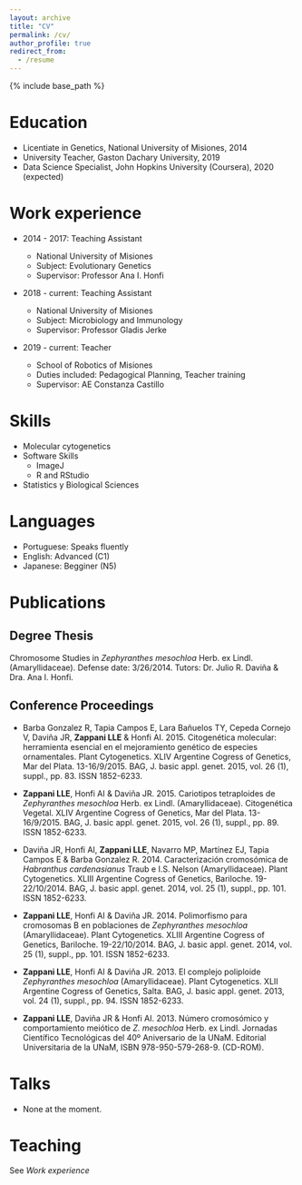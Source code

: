 ```yaml
---
layout: archive
title: "CV"
permalink: /cv/
author_profile: true
redirect_from:
  - /resume
---
```


{% include base_path %}

Education
======
* Licentiate in Genetics, National University of Misiones, 2014
* University Teacher, Gaston Dachary University, 2019
* Data Science Specialist, John Hopkins University (Coursera), 2020 (expected)

Work experience
======
* 2014 - 2017: Teaching Assistant
  * National University of Misiones
  * Subject: Evolutionary Genetics
  * Supervisor: Professor Ana I. Honfi

* 2018 - current: Teaching Assistant
  * National University of Misiones
  * Subject: Microbiology and Immunology
  * Supervisor: Professor Gladis Jerke
  
* 2019 - current: Teacher
  * School of Robotics of Misiones
  * Duties included: Pedagogical Planning, Teacher training
  * Supervisor: AE Constanza Castillo
  
Skills
======
* Molecular cytogenetics
* Software Skills
  * ImageJ
  * R and RStudio
* Statistics y Biological Sciences

Languages
=========
* Portuguese: Speaks fluently
* English: Advanced (C1)
* Japanese: Begginer (N5)

Publications
============

Degree Thesis
-------------

Chromosome Studies in *Zephyranthes mesochloa* Herb. ex Lindl. (Amaryllidaceae). Defense date: 3/26/2014. Tutors: Dr. Julio R. Daviña & Dra. Ana I. Honfi.

Conference Proceedings
----------------------

- Barba Gonzalez R, Tapia Campos E, Lara Bañuelos TY, Cepeda Cornejo V, Daviña JR, **Zappani LLE** & Honfi AI. 2015. Citogenética molecular: herramienta esencial en el mejoramiento genético de especies ornamentales. Plant Cytogenetics. XLIV Argentine Cogress of Genetics, Mar del Plata. 13-16/9/2015. BAG, J. basic appl. genet. 2015, vol. 26 (1), suppl., pp. 83. ISSN 1852-6233.

- **Zappani LLE**, Honfi AI & Daviña JR. 2015. Cariotipos tetraploides de *Zephyranthes mesochloa* Herb. ex Lindl. (Amaryllidaceae). Citogenética Vegetal. XLIV Argentine Cogress of Genetics, Mar del Plata. 13-16/9/2015. BAG, J. basic appl. genet. 2015, vol. 26 (1), suppl., pp. 89. ISSN 1852-6233.

- Daviña JR, Honfi AI, **Zappani LLE**, Navarro MP, Martínez EJ, Tapia Campos E & Barba Gonzalez R. 2014. Caracterización cromosómica de *Habranthus cardenasianus* Traub e I.S. Nelson (Amaryllidaceae). Plant Cytogenetics. XLIII Argentine Cogress of Genetics, Bariloche. 19-22/10/2014. BAG, J. basic appl. genet. 2014, vol. 25 (1), suppl., pp. 101. ISSN 1852-6233.

- **Zappani LLE**, Honfi AI & Daviña JR. 2014. Polimorfismo para cromosomas B en poblaciones de *Zephyranthes mesochloa* (Amaryllidaceae). Plant Cytogenetics. XLIII Argentine Cogress of Genetics, Bariloche. 19-22/10/2014. BAG, J. basic appl. genet. 2014, vol. 25 (1), suppl., pp. 101. ISSN 1852-6233.

- **Zappani LLE**, Honfi AI & Daviña JR. 2013. El complejo poliploide *Zephyranthes mesochloa* (Amaryllidaceae). Plant Cytogenetics. XLII Argentine Cogress of Genetics, Salta. BAG, J. basic appl. genet. 2013, vol. 24 (1), suppl., pp. 94. ISSN 1852-6233.

- **Zappani LLE**, Daviña JR & Honfi AI. 2013. Número cromosómico y comportamiento meiótico de *Z. mesochloa* Herb. ex Lindl. Jornadas Científico Tecnológicas del 40º Aniversario de la UNaM. Editorial Universitaria de la UNaM, ISBN 978-950-579-268-9. (CD-ROM).

  
Talks
======
* None at the moment.
  
Teaching
======
See *Work experience*


